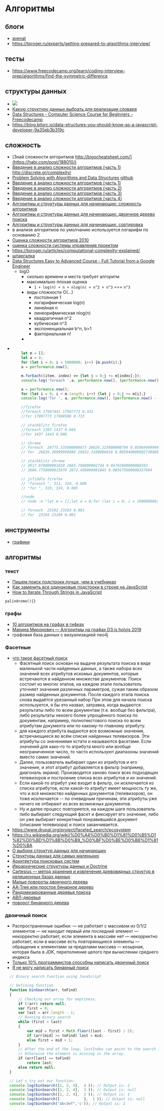 # Алгоритмы

## блоги

 * [avenat](https://habr.com/users/avenat/posts/)
 * https://tproger.ru/experts/getting-prepared-to-algorithms-interview/

## тесты

 * https://www.freecodecamp.org/learn/coding-interview-prep/algorithms/find-the-symmetric-difference

## структуры данных

 * ![](./структуры_данных.jpg)
 * [Какую структуру данных выбрать для реализации словаря](https://tproger.ru/explain/data-structures-for-dictionary/)
 * [Data Structures - Computer Science Course for Beginners - Freecodecamp](https://www.youtube.com/watch?v=zg9ih6SVACc)
 * https://blog.bitsrc.io/data-structures-you-should-know-as-a-javascript-developer-9a35eb3b319c

## сложность

 * [Знай сложности алгоритмов http://bigocheatsheet.com/](https://habr.com/post/188010/)
 * [ Введение в анализ сложности алгоритмов (часть 1) http://discrete.gr/complexity/ ](https://habr.com/post/196560/)
 * [Problem Solving with Algorithms and Data Structures](http://aliev.me/runestone/) [github]( https://github.com/aliev/runestone)
 * [Введение в анализ сложности алгоритмов (часть 1)](http://habrahabr.ru/post/196560/)
 * [Введение в анализ сложности алгоритмов (часть 2)](http://habrahabr.ru/post/195482/)
 * [Введение в анализ сложности алгоритмов (часть 3)](http://habrahabr.ru/post/195996/)
 * [Введение в анализ сложности алгоритмов (часть 4)](https://habr.com/post/196226/)
 * [Алгоритмы и структуры данных для начинающих: сложность алгоритмов](https://tproger.ru/translations/algorithms-and-data-structures/)
 * [Алгоритмы и структуры данных для начинающих: двоичное дерево поиска](https://tproger.ru/translations/binary-search-tree-for-beginners/)
 * [Алгоритмы и структуры данных для начинающих: сортировка](https://tproger.ru/translations/sorting-for-beginners/)
 * в анализе алгоритмов по умолчанию используется логарифм по основанию 2
 * [Оценка сложности алгоритмов 2010](https://habr.com/post/104219/)
 * [оценка сложности системы управления проектом](https://habr.com/post/282435/)
 * https://tproger.ru/articles/computational-complexity-explained/
 * [шпаргалка](https://www.bigocheatsheet.com/)
 * [Data Structures Easy to Advanced Course - Full Tutorial from a Google Engineer](https://www.youtube.com/watch?v=RBSGKlAvoiM)
	* bigO
		* сколько времени и места требует алгоритм
		* максимально плохая оценка
			* `1 + log(n) + n + nlog(n) + n^2 + n^3` === `n^3`
		* виды сложности O(...)
			* постоянная 1
			* логарифмическая log(n)
			* линейная n
			* линеорифмическая nlog(n)
			* квадратичная n^2
			* кубическая n^3
			* экспоненциальная b^n, b>1
			* факториальная n!
		*
 *
	```js

		let m = [];
		let a = 0;
		for (let i = 0; i < 5000000; i++) {m.push(i);}
		a = performance.now();

		m.forEach((item, index) => {let j = 0;j += m[index];});
		console.log('foreach ',a, performance.now(), (performance.now() - a) / 1000);

		a = performance.now();
		for (let i = 0; i < m.length; i++) {let j = 0;j += m[i];}
		console.log('for ', a, performance.now(), (performance.now() - a) / 1000);

		//firefox
		//foreach 17997441 17997773 0.332
		//for 17997773 17998506 0.733

		// stackblitz firefox
		//foreach 1393 1437 0.044
		//for 1437 1443 0.006

		// chrome
		// foreach  26775.535000000673 26826.225000000704 0.05069499999808613
		// for  26826.36999999886 26832.3100000016 0.005940000002738088

		// stackblitz chrome
		// 2617.870000001858 2665.790000002744 0.04792000000088592
		// 2666.7750000015076 2672.450000001845 0.005675000000337604

		// jsfiddle firefox
		// "foreach ", 311, 319, 0.008
		// "for ", 319, 324, 0.005

		//node
		// node -e "let m = [];let a = 0;for (let i = 0; i < 100000000; i++) {m.push(i);}a = process.hrtime()[0];m.forEach((item, index) => {let j = 0;j += m[index];});console.log('foreach ',a, process.hrtime()[0], (process.hrtime()[0] - a) / 1000);a = process.hrtime()[0];for (let i = 0; i < m.length; i++) {let j = 0;j += m[i];}console.log('for ', a, process.hrtime()[0], (process.hrtime()[0] - a) / 1000);"

		// foreach  23102 23103 0.001
		// for  23103 23104 0.001
	```

## инструменты

 * [графики](https://umath.ru/calc/graph/?&func=log(e,x);x%5E2;x;lg(x);)

## алгоритмы

### текст

* [Пишем поиск подстроки лучше, чем в учебниках](https://habr.com/ru/company/jugru/blog/491750/)
* [Как заменить все одинаковые подстроки в строке на JavaScript](https://tproger.ru/explain/replace-substrings-in-js/)
* [How to Iterate Through Strings in JavaScript](https://betterprogramming.pub/how-to-iterate-through-strings-in-javascript-65c51bb3ace5)

```
palindrome(){}

```

### графы

 * [10 алгоритмов на графах в гифках](https://proglib.io/p/graphs-algoguide/)
 * [Марина Миронович — Алгоритмы на графах D3.js holyjs 2019](https://www.youtube.com/watch?v=Q61wpfFnYYo)
 * графовая база данных с визуализацией neo4j

### Фасетные

 * [что такое фасетный поиск](http://www.sql.ru/forum/1063033/chto-takoe-fasetnyy-poisk)
	* Фасетный поиск основан на выдаче результата поиска в виде маленькой части найденных данных, а также набора всех значений всех атрибутов искомых документов, которые встречаются в найденном множестве документов. Поиск состоит из многих этапов, на каждом этапе пользователь уточняет значения различных параметров, сужая таким образом размер найденных документов. После каждого этапа поиска снова выдаётся урезанный набор
	При этом для начала поиска используется, я бы это назвал, затравка, когда выдаются результаты либо по всем документам (т.е. вообще без фильтра), либо результаты некоего более упрощённого поиска по документам, например, полнотекстового поиска по всем атрибутам документа или по какому-то главному атрибуту.
	* для каждого атрибута выдаются все возможные значения, встречающиеся во всём списке найденных телевизоров. Эти атрибуты со значениями кстати и называются фасетами. Если значений для како-го то атрибута много или вообще неограниченное число, то часто используют диапазоны значений вместо самих значений.
	* Далее, пользователь выбирает один из атрибутов и его значение, и этот атрибут добавляется в фильтр (например, диагональ экрана). Производится заново поиск всех подходящих телевизоров и построение списка всех атрибутов и их значений.
	* Если какой-то атрибут уже входит в фильтр, он исключается из списка атрибутов, если какой-то атрибут имеет мощность ту же, что и всё множество найденных документов (телевизоров), он тоже исключается -- по очевидным причинам, эти атрибуты уже ничего не отбирают из всех возможных документов.
	* Ну и далее процесс повторяется, на каждом шаге пользователь либо выбирает следующий фасет и фиксирует его значение,
	либо он уже выбирает конкретный понравившийся документ (описание телевизора) и поиск заканчивается.
 * https://www.drupal.org/project/faceted_search/ecosystem
 * https://ru.wikipedia.org/wiki/%D0%A4%D0%B0%D1%81%D0%B5%D1%82%D0%BD%D1%8B%D0%B9_%D0%BF%D0%BE%D0%B8%D1%81%D0%BA
 * [О выборе структур данных для начинающих](https://habr.com/post/339656/)
 * [Структуры данных для самых маленьких](https://habr.com/post/310794/)
 * [Архитектура поисковых систем](http://bazhenov.me/blog/2013/01/08/search-architecture.html)
 * [Иерархические структуры данных и Doctrine](https://habr.com/post/46659/)
 * [Cartesius — метод хранения и извлечения древовидных структур в реляционных базах данных](https://habr.com/post/264989/)
 * [Малые повороты двоичного дерева](https://learnc.info/adt/bst_rotations.html)
 * [AA-Tree или простое бинарное дерево](https://habr.com/post/110212/)
 * [Рандомизированные деревья поиска](https://habr.com/post/145388/)
 * [АВЛ-деревья](https://habr.com/post/150732/)
 * [поворот бинарного дерева](https://www.youtube.com/watch?v=Bcv243cpZbw)

### двоичный поиск

 * Распространенные ошибки:
    — не работает с массивом из 0/1/2 элементов
    — не находит первый или последний элемент
    — некорректно работает, если элемента в массиве нет
    — некорректно работает, если в массиве есть повторяющиеся элементы
    — обращение к элементами за пределами массива
    — козырная, которая была в JDK, переполнение целого при вычислении среднего индекса
  * [Только 10% программистов способны написать двоичный поиск](ttps://habr.com/post/91605/)
  * [Я не могу написать бинарный поиск](https://habr.com/post/146228/)

  ```js
    // Binary search function using JavaScript

    // Defining function
    function binSearch(arr, toFind)
    {
        // Checking our array for emptiness.
        if (!arr) return null;
        var first = 0;
        var last = arr.length - 1;
        // Running binary search
        while (first < last)
        {
            var mid = first + Math.floor((last - first) / 2);
            if (arr[mid] >= toFind) last = mid;
            else first = mid + 1;
        }
        // After the end of the loop, lastIndex can point to the search item.
        // Otherwise the element is missing in the array.
        if (arr[last] == toFind)
            return last;
        else return null;
    }

    // Let's try out our function:
    console.log(binSearch([1, 2, 4],  4 )); // Output is: 2
    console.log(binSearch([1, 2, 4],  3 )); // Output is: null
    console.log(binSearch([1, 2, 4],  2 )); // Output is: 1
    console.log(binSearch([           ],  1 )); // Output is: null
    console.log(binSearch("abcdef",'c')); // Output is: 2
  ```

